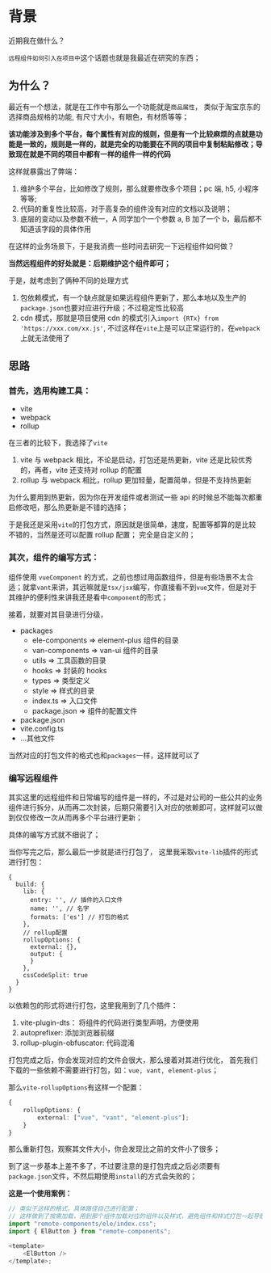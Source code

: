 # 背景

近期我在做什么？

`远程组件如何引入在项目中`这个话题也就是我最近在研究的东西；

## 为什么？

最近有一个想法，就是在工作中有那么一个功能就是`商品属性`， 类似于淘宝京东的选择商品规格的功能, 有尺寸大小，有眼色，有材质等等；

**该功能涉及到多个平台，每个属性有对应的规则，但是有一个比较麻烦的点就是功能是一致的，规则是一样的，就是完全的功能要在不同的项目中复制粘贴修改；导致现在就是不同的项目中都有一样的组件一样的代码**

这样就暴露出了弊端：

1. 维护多个平台，比如修改了规则，那么就要修改多个项目；pc 端, h5, 小程序等等;
2. 代码的重复性比较高，对于高复杂的组件没有对应的文档以及说明；
3. 底层的变动以及参数不统一，A 同学加个一个参数 a, B 加了一个 b，最后都不知道该字段的具体作用

在这样的业务场景下，于是我消费一些时间去研究一下远程组件如何做？

**当然远程组件的好处就是：后期维护这个组件即可；**

于是，就考虑到了俩种不同的处理方式

1. 包依赖模式，有一个缺点就是如果远程组件更新了，那么本地以及生产的`package.json`也要对应进行升级；不过稳定性比较高
2. cdn 模式，那就是项目使用 cdn 的模式引入`import {RTx} from 'https://xxx.com/xx.js'`, 不过这样在`vite`上是可以正常运行的，在`webpack`上就无法使用了

## 思路

### 首先，选用构建工具：

- vite
- webpack
- rollup

在三者的比较下，我选择了`vite`

1. vite 与 webpack 相比，不论是启动，打包还是热更新，vite 还是比较优秀的，再者，vite 还支持对 rollup 的配置
2. rollup 与 webpack 相比，rollup 更加轻量，配置简单，但是不支持热更新

为什么要用到热更新，因为你在开发组件或者测试一些 api 的时候总不能每次都重启修改吧，那么热更新是不错的选择；

于是我还是采用`vite`的打包方式，原因就是很简单，速度，配置等都算的是比较不错的，当然是还可以配置 rollup 配置； 完全是自定义的；

### 其次，组件的编写方式：

组件使用 `vueComponent` 的方式，之前也想过用函数组件，但是有些场景不太合适；就拿`vant`来讲，其远嘛就是`tsx/jsx`编写，你直接看不到`vue`文件，但是对于其维护的便利性来讲我还是看中`component`的形式；

接着，就要对其目录进行分级，

- packages
  - ele-components => element-plus 组件的目录
  - van-components => van-ui 组件的目录
  - utils => 工具函数的目录
  - hooks => 封装的 hooks
  - types => 类型定义
  - style => 样式的目录
  - index.ts => 入口文件
  - package.json => 组件的配置文件
- package.json
- vite.config.ts
- ...其他文件

当然对应的打包文件的格式也和`packages`一样，这样就可以了

### 编写远程组件

其实这里的远程组件和日常编写的组件是一样的，不过是对公司的一些公共的业务组件进行拆分，从而再二次封装，后期只需要引入对应的依赖即可，这样就可以做到仅仅修改一次从而再多个平台进行更新；

具体的编写方式就不细说了；

当你写完之后，那么最后一步就是进行打包了， 这里我采取`vite-lib`插件的形式进行打包：

```JS
{
  build: {
    lib: {
      entry: '', // 插件的入口文件
      name: '', // 名字
      formats: ['es'] // 打包的格式
    },
    // rollup配置
    rollupOptions: {
      external: {},
      output: {
      }
    },
    cssCodeSplit: true
  }
}
```

以依赖包的形式将进行打包，这里我用到了几个插件：

1. vite-plugin-dts： 将组件的代码进行类型声明，方便使用
2. autoprefixer: 添加浏览器前缀
3. rollup-plugin-obfuscator: 代码混淆

打包完成之后，你会发现对应的文件会很大，那么接着对其进行优化， 首先我们下载的一些依赖不需要进行打包，如：`vue, vant, element-plus`；

那么`vite-rollupOptions`有这样一个配置：

```ts
{
	rollupOptions: {
		external: ["vue", "vant", "element-plus"];
	}
}
```

那么重新打包，观察其文件大小，你会发现比之前的文件小了很多；

到了这一步基本上差不多了，不过要注意的是打包完成之后必须要有`package.json`文件，不然后期使用`install`的方式会失败的；

**这是一个使用案例：**

```ts
// 类似于这样的格式，具体路径自己进行配置；
// 这样做到了按需加载，用到那个组件加载对应的组件以及样式，避免组件和样式打包一起导致文件加载时间过长的情况
import "remote-components/ele/index.css";
import { ElButton } from "remote-components";

<template>
	<ElButton />
</template>;
```
